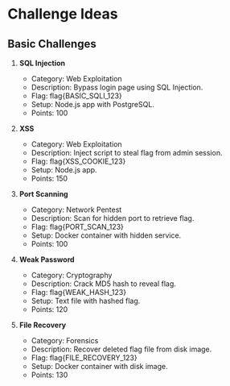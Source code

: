 # Challenge Ideas

## Basic Challenges
1. **SQL Injection**
   - Category: Web Exploitation
   - Description: Bypass login page using SQL Injection.
   - Flag: flag{BASIC_SQLI_123}
   - Setup: Node.js app with PostgreSQL.
   - Points: 100

2. **XSS**
   - Category: Web Exploitation
   - Description: Inject script to steal flag from admin session.
   - Flag: flag{XSS_COOKIE_123}
   - Setup: Node.js app.
   - Points: 150

3. **Port Scanning**
   - Category: Network Pentest
   - Description: Scan for hidden port to retrieve flag.
   - Flag: flag{PORT_SCAN_123}
   - Setup: Docker container with hidden service.
   - Points: 100

4. **Weak Password**
   - Category: Cryptography
   - Description: Crack MD5 hash to reveal flag.
   - Flag: flag{WEAK_HASH_123}
   - Setup: Text file with hashed flag.
   - Points: 120

5. **File Recovery**
   - Category: Forensics
   - Description: Recover deleted flag file from disk image.
   - Flag: flag{FILE_RECOVERY_123}
   - Setup: Docker container with disk image.
   - Points: 130
   